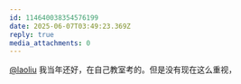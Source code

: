 ```yaml
---
id: 114640038354576199
date: 2025-06-07T03:49:23.369Z
reply: true
media_attachments: 0
---
```


[@laoliu](https://l22.org/@laoliu) 我当年还好，在自己教室考的。但是没有现在这么重视，

